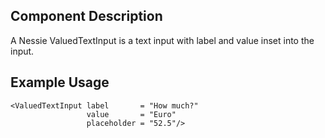Component Description
---------------------

A Nessie ValuedTextInput is a text input with label and value inset into the input.

Example Usage
-------------

    <ValuedTextInput label       = "How much?"
                     value       = "Euro"
                     placeholder = "52.5"/>
